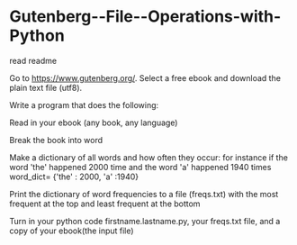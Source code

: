 # Gutenberg--File--Operations-with-Python
read readme

Go to https://www.gutenberg.org/. Select a free ebook and download the plain text file (utf8).

Write a program that does the following:

Read in your ebook (any book, any language)

Break the book into word

Make a dictionary of all words and how often they occur: for instance if the word 'the' happened 2000 time and the word 'a' happened 1940 times word_dict= {'the' : 2000, 'a' :1940}

Print the dictionary of word frequencies to a file (freqs.txt) with the most frequent at the top and least frequent at the bottom

Turn in your python code firstname.lastname.py, your freqs.txt file, and a copy of your ebook(the input file)
